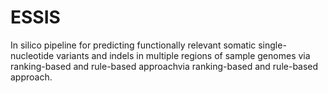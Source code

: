 # ESSIS
In silico pipeline for predicting functionally relevant somatic single-nucleotide variants and indels in multiple regions of sample genomes via ranking-based and rule-based approachvia ranking-based and rule-based approach. 
